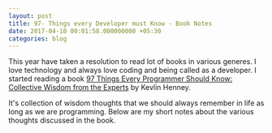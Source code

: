 ```yaml
---
layout: post
title: 97- Things every Developer must Know - Book Notes
date: 2017-04-10 00:01:58.000000000 +05:30
categories: blog
---
```


This year have taken a resolution to read lot of books in various generes. I love technology and always love coding and being called as a developer. I started reading a book [97 Things Every Programmer Should Know: Collective Wisdom from the Experts](https://www.goodreads.com/book/show/7003902-97-things-every-programmer-should-know) by Kevlin Henney.

It's collection of wisdom thoughts that we should always remember in life as long as we are programming. Below are my short notes about the various thoughts discussed in the book.


